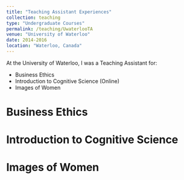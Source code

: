 ```yaml
---
title: "Teaching Assistant Experiences"
collection: teaching
type: "Undergraduate Courses"
permalink: /teaching/UwaterlooTA
venue: "University of Waterloo"
date: 2014-2016
location: "Waterloo, Canada"
---
```


At the University of Waterloo, I was a Teaching Assistant for:
- Business Ethics
- Introduction to Cognitive Science (Online)
- Images of Women

Business Ethics
======

Introduction to Cognitive Science
======

Images of Women
======
